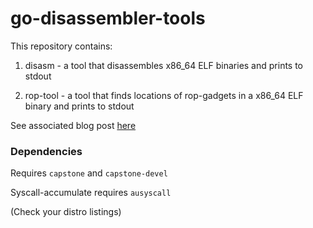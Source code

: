 # go-disassembler-tools

This repository contains:

1) disasm - a tool that disassembles x86_64 ELF binaries and prints to stdout

2) rop-tool - a tool that finds locations of rop-gadgets in a x86_64 ELF binary and prints to stdout

See associated blog post [here](https://www.grant.pizza/blog/dissecting-go-binaries)

### Dependencies

Requires `capstone` and `capstone-devel`

Syscall-accumulate requires `ausyscall`

(Check your distro listings)